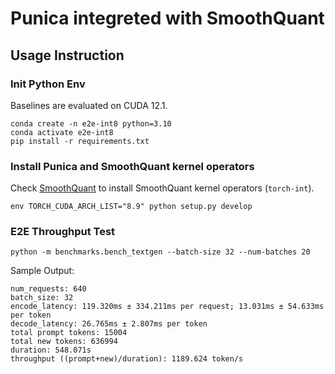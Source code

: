 # Punica integreted with SmoothQuant
## Usage Instruction 
### Init Python Env
Baselines are evaluated on CUDA 12.1.
```
conda create -n e2e-int8 python=3.10
conda activate e2e-int8
pip install -r requirements.txt
```
### Install Punica and SmoothQuant kernel operators
Check [SmoothQuant](https://github.com/mit-han-lab/smoothquant/tree/main) to install SmoothQuant kernel operators (`torch-int`).
```
env TORCH_CUDA_ARCH_LIST="8.9" python setup.py develop
```
### E2E Throughput Test
```
python -m benchmarks.bench_textgen --batch-size 32 --num-batches 20
```
Sample Output:
```
num_requests: 640
batch_size: 32
encode_latency: 119.320ms ± 334.211ms per request; 13.031ms ± 54.633ms per token
decode_latency: 26.765ms ± 2.807ms per token
total prompt tokens: 15004
total new tokens: 636994
duration: 548.071s
throughput ((prompt+new)/duration): 1189.624 token/s
```